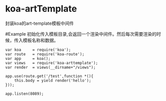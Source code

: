 # koa-artTemplate
封装koa的art-template模板中间件

#Example
初始化传入模板目录,会返回一个渲染中间件。然后每次需要渲染的时候，传入模板名称和数据。

    var koa     = require('koa');
    var route   = require('koa-route');
    var app     = koa();
    var views   = require('koa-arttemplate');
    var render  = views(__dirname+"/views");

    app.use(route.get('/test',function *(){
        this.body = yield render('hello');
    }));

    app.listen(8089);


